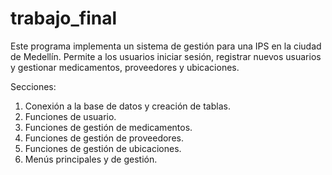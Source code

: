 ﻿# trabajo_final
Este programa implementa un sistema de gestión para una IPS en la ciudad de Medellín. 
Permite a los usuarios iniciar sesión, registrar nuevos usuarios y gestionar medicamentos, 
proveedores y ubicaciones.

Secciones:
1. Conexión a la base de datos y creación de tablas.
2. Funciones de usuario.
3. Funciones de gestión de medicamentos.
4. Funciones de gestión de proveedores.
5. Funciones de gestión de ubicaciones.
6. Menús principales y de gestión.
